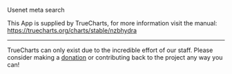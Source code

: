 Usenet meta search

This App is supplied by TrueCharts, for more information visit the manual: https://truecharts.org/charts/stable/nzbhydra

---

TrueCharts can only exist due to the incredible effort of our staff.
Please consider making a [donation](https://truecharts.org/docs/about/sponsor) or contributing back to the project any way you can!
